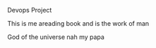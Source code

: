 Devops Project

This is me areading book
and is the work of man

God of the universe nah my papa



















